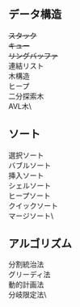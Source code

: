## データ構造
~~スタック~~\
~~キュー~~\
~~リングバッファ~~\
連結リスト\
木構造\
ヒープ\
二分探索木\
AVL木\

## ソート
選択ソート\
バブルソート\
挿入ソート\
シェルソート\
ヒープソート\
クイックソート\
マージソート\

## アルゴリズム
分割統治法\
グリーディ法\
動的計画法\
分岐限定法\
